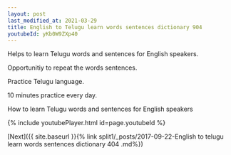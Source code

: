 ```yaml
---
layout: post
last_modified_at: 2021-03-29
title: English to Telugu learn words sentences dictionary 904 
youtubeId: yKb0W9ZXp40
---
```

 
 
Helps to learn Telugu words and sentences for English speakers.

Opportunitiy to repeat the words sentences. 

Practice Telugu language. 
 
10 minutes practice every day. 
 
How to learn Telugu words and sentences for English speakers 
 
{% include youtubePlayer.html id=page.youtubeId %}
 
 
[Next]({{ site.baseurl }}{% link  split1/_posts/2017-09-22-English to telugu learn words sentences dictionary 404 .md%})
 
